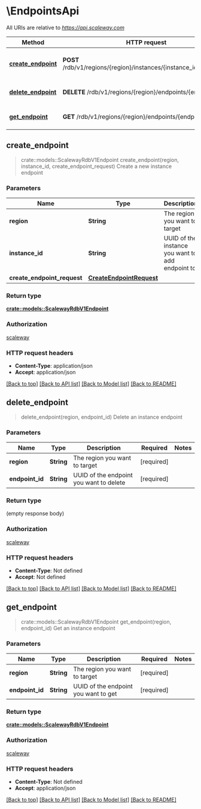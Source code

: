 # \EndpointsApi

All URIs are relative to *https://api.scaleway.com*

Method | HTTP request | Description
------------- | ------------- | -------------
[**create_endpoint**](EndpointsApi.md#create_endpoint) | **POST** /rdb/v1/regions/{region}/instances/{instance_id}/endpoints | Create a new instance endpoint
[**delete_endpoint**](EndpointsApi.md#delete_endpoint) | **DELETE** /rdb/v1/regions/{region}/endpoints/{endpoint_id} | Delete an instance endpoint
[**get_endpoint**](EndpointsApi.md#get_endpoint) | **GET** /rdb/v1/regions/{region}/endpoints/{endpoint_id} | Get an instance endpoint



## create_endpoint

> crate::models::ScalewayRdbV1Endpoint create_endpoint(region, instance_id, create_endpoint_request)
Create a new instance endpoint

### Parameters


Name | Type | Description  | Required | Notes
------------- | ------------- | ------------- | ------------- | -------------
**region** | **String** | The region you want to target | [required] |
**instance_id** | **String** | UUID of the instance you want to add endpoint to | [required] |
**create_endpoint_request** | [**CreateEndpointRequest**](CreateEndpointRequest.md) |  | [required] |

### Return type

[**crate::models::ScalewayRdbV1Endpoint**](scaleway.rdb.v1.Endpoint.md)

### Authorization

[scaleway](../README.md#scaleway)

### HTTP request headers

- **Content-Type**: application/json
- **Accept**: application/json

[[Back to top]](#) [[Back to API list]](../README.md#documentation-for-api-endpoints) [[Back to Model list]](../README.md#documentation-for-models) [[Back to README]](../README.md)


## delete_endpoint

> delete_endpoint(region, endpoint_id)
Delete an instance endpoint

### Parameters


Name | Type | Description  | Required | Notes
------------- | ------------- | ------------- | ------------- | -------------
**region** | **String** | The region you want to target | [required] |
**endpoint_id** | **String** | UUID of the endpoint you want to delete | [required] |

### Return type

 (empty response body)

### Authorization

[scaleway](../README.md#scaleway)

### HTTP request headers

- **Content-Type**: Not defined
- **Accept**: Not defined

[[Back to top]](#) [[Back to API list]](../README.md#documentation-for-api-endpoints) [[Back to Model list]](../README.md#documentation-for-models) [[Back to README]](../README.md)


## get_endpoint

> crate::models::ScalewayRdbV1Endpoint get_endpoint(region, endpoint_id)
Get an instance endpoint

### Parameters


Name | Type | Description  | Required | Notes
------------- | ------------- | ------------- | ------------- | -------------
**region** | **String** | The region you want to target | [required] |
**endpoint_id** | **String** | UUID of the endpoint you want to get | [required] |

### Return type

[**crate::models::ScalewayRdbV1Endpoint**](scaleway.rdb.v1.Endpoint.md)

### Authorization

[scaleway](../README.md#scaleway)

### HTTP request headers

- **Content-Type**: Not defined
- **Accept**: application/json

[[Back to top]](#) [[Back to API list]](../README.md#documentation-for-api-endpoints) [[Back to Model list]](../README.md#documentation-for-models) [[Back to README]](../README.md)


